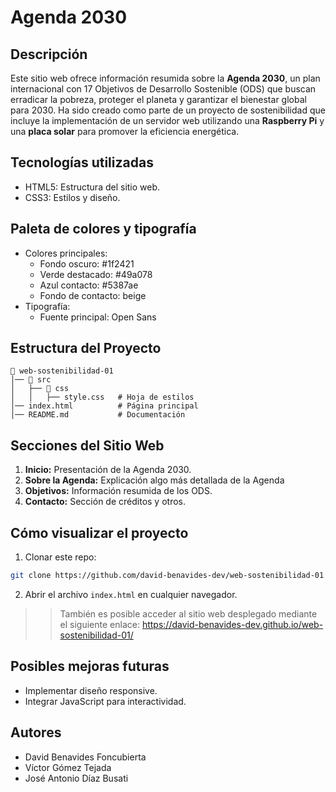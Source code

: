 # Agenda 2030

## Descripción

Este sitio web ofrece información resumida sobre la **Agenda 2030**, un plan internacional con 17 Objetivos de Desarrollo Sostenible (ODS) que buscan erradicar la pobreza, proteger el planeta y garantizar el bienestar global para 2030. Ha sido creado como parte de un proyecto de sostenibilidad que incluye la implementación de un servidor web utilizando una **Raspberry Pi** y una **placa solar** para promover la eficiencia energética.

## Tecnologías utilizadas

- HTML5: Estructura del sitio web.
- CSS3: Estilos y diseño.

## Paleta de colores y tipografía

- Colores principales:
  - Fondo oscuro: #1f2421
  - Verde destacado: #49a078
  - Azul contacto: #5387ae
  - Fondo de contacto: beige
- Tipografía:
  - Fuente principal: Open Sans

## Estructura del Proyecto
```
📂 web-sostenibilidad-01
│── 📂 src
│   ├── 📂 css
│   │   ├── style.css   # Hoja de estilos
│── index.html          # Página principal
│── README.md           # Documentación
```

## Secciones del Sitio Web

1. **Inicio:** Presentación de la Agenda 2030.
2. **Sobre la Agenda:** Explicación algo más detallada de la Agenda
3. **Objetivos:** Información resumida de los ODS.
4. **Contacto:** Sección de créditos y otros.

## Cómo visualizar el proyecto

1. Clonar este repo:
```bash
git clone https://github.com/david-benavides-dev/web-sostenibilidad-01
```

2. Abrir el archivo `index.html` en cualquier navegador.

>> También es posible acceder al sitio web desplegado mediante el siguiente enlace: https://david-benavides-dev.github.io/web-sostenibilidad-01/

## Posibles mejoras futuras

- Implementar diseño responsive.
- Integrar JavaScript para interactividad.

## Autores

- David Benavides Foncubierta
- Víctor Gómez Tejada
- José Antonio Díaz Busati
